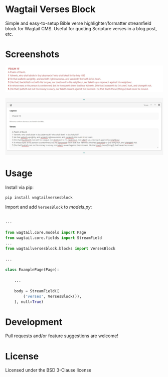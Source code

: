 Wagtail Verses Block
====================

Simple and easy-to-setup Bible verse highlighter/formatter streamfield block for Wagtail CMS. Useful for quoting Scripture verses in a blog post, etc.


# Screenshots

!["Wagtail verses block result"](https://github.com/Correct-Syntax/wagtail-versesblock/blob/master/screenshots/wagtailversesblock-block-result.jpg?raw=true "Wagtail verses block result")

!["Wagtail verses block admin"](https://github.com/Correct-Syntax/wagtail-versesblock/blob/master/screenshots/wagtailversesblock-block-admin.jpg?raw=true "Wagtail verses block admin")


# Usage

Install via pip:

``pip install wagtailversesblock``

Import and add ``VersesBlock`` to *models.py*:

```python

...

from wagtail.core.models import Page
from wagtail.core.fields import StreamField
...
from wagtailversesblock.blocks import VersesBlock

...

class ExamplePage(Page):

    ...

    body = StreamField([
        ('verses', VersesBlock()),
    ], null=True)

```


# Development

Pull requests and/or feature suggestions are welcome!


# License

Licensed under the BSD 3-Clause license